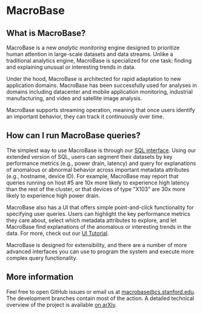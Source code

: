 # MacroBase


## What is MacroBase?

MacroBase is a new *analytic monitoring* engine designed to prioritize human
attention in large-scale datasets and data streams. Unlike a traditional
analytics engine, MacroBase is specialized for one task: finding and explaining
unusual or interesting trends in data.

Under the hood, MacroBase is architected for rapid adaptation to new
application domains. MacroBase has been successfully used for analyses in
domains including datacenter and mobile application monitoring, industrial
manufacturing, and video and satellite image analysis.

MacroBase supports streaming operation, meaning that once users identify an
important behavior, they can track it continuously over time.

## How can I run MacroBase queries?

The simplest way to use MacroBase is through our [SQL interface](sql/docs).
Using our extended version of SQL, users can segment their datasets by key
performance metrics (e.g., power drain, latency) and query for explanations of
anomalous or abnormal behavior across important metadata attributes (e.g.,
hostname, device ID). For example, MacroBase may report that queries running on
host #5 are 10x more likely to experience high latency than the rest of the
cluster, or that devices of type "X103" are 30x more likely to experience high
power drain.

MacroBase also has a UI that offers simple point-and-click functionality
for specifying user queries. Users can highlight the key performance metrics
they care about, select which metadata attributes to explore, and let MacroBase
find explanations of the anomalous or interesting trends in the data. For more,
check out our [UI Tutorial](gui/tutorial).

MacroBase is designed for extensibility, and there are a number of more
advanced interfaces you can use to program the system and execute more complex
query functionality.

## More information

Feel free to open GitHub issues or email us at macrobase@cs.stanford.edu.  The
development branches contain most of the action.  A detailed technical overview
of the project is available [on arXiv](http://arxiv.org/pdf/1603.00567.pdf).
